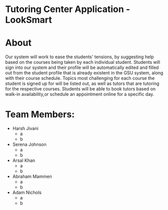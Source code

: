 # Tutoring Center Application - LookSmart

# About
<p>Our system will work to ease the students' tensions, by suggesting help based on the courses being taken by each individual student. Students will sign into our system and their profile will be automatically edited and filled out from the student profile that is already existent in the GSU system, along with their course schedule. Topics most challenging for each course the student is signed up for will be listed out, as well as tutors that are tutoring for the respective courses. Students will be able to book tutors based on walk-in availability,or schedule an appointment online for a specific day.</p>

# Team Members: 
<ul>
  <li>Harsh Jivani
    <ul>
      <li>a</li>
      <li>b</li>
    </ul>
  </li>
  <li>Serena Johnson
    <ul>
      <li>a</li>
      <li>b</li>
    </ul>
  </li>
  <li>Arsal Khan
    <ul>
      <li>a</li>
      <li>b</li>
    </ul>
  </li>
  <li>Abraham Mammen
    <ul>
      <li>a</li>
      <li>b</li>
    </ul>
  </li>
  <li>Adam Nichols
    <ul>
      <li>a</li>
      <li>b</li>
    </ul>
  </li>
</ul>
